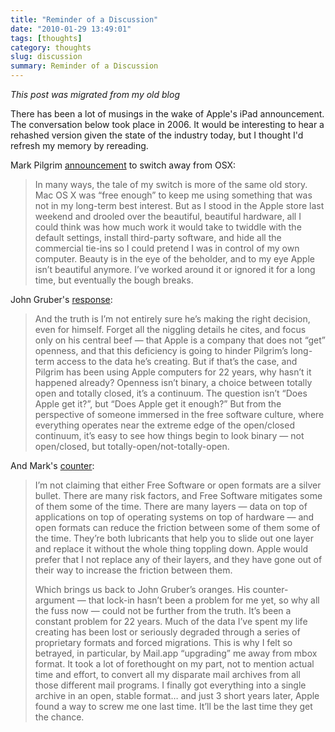 ```yaml
---
title: "Reminder of a Discussion"
date: "2010-01-29 13:49:01"
tags: [thoughts]
category: thoughts
slug: discussion
summary: Reminder of a Discussion
---
```

	
_This post was migrated from my old blog_

There has been a lot of musings in the wake of Apple's iPad announcement.  The conversation below took place in 2006.  It would be interesting to hear a rehashed version given the state of the industry today, but I thought I'd refresh my memory by rereading.

Mark Pilgrim [announcement](http://diveintomark.org/archives/2006/06/02/when-the-bough-breaks) to switch away from OSX:

>In many ways, the tale of my switch is more of the same old story. Mac OS X was “free enough” to keep me using something that was not in my long-term best interest. But as I stood in the Apple store last weekend and drooled over the beautiful, beautiful hardware, all I could think was how much work it would take to twiddle with the default settings, install third-party software, and hide all the commercial tie-ins so I could pretend I was in control of my own computer. Beauty is in the eye of the beholder, and to my eye Apple isn’t beautiful anymore. I’ve worked around it or ignored it for a long time, but eventually the bough breaks.

John Gruber's [response](http://daringfireball.net/2006/06/and_oranges):

>And the truth is I’m not entirely sure he’s making the right decision, even for himself. Forget all the niggling details he cites, and focus only on his central beef — that Apple is a company that does not “get” openness, and that this deficiency is going to hinder Pilgrim’s long-term access to the data he’s creating. But if that’s the case, and Pilgrim has been using Apple computers for 22 years, why hasn’t it happened already? Openness isn’t binary, a choice between totally open and totally closed, it’s a continuum. The question isn’t “Does Apple get it?”, but “Does Apple get it enough?” But from the perspective of someone immersed in the free software culture, where everything operates near the extreme edge of the open/closed continuum, it’s easy to see how things begin to look binary — not open/closed, but totally-open/not-totally-open.

And Mark's [counter](http://diveintomark.org/archives/2006/06/16/juggling-oranges):

>I’m not claiming that either Free Software or open formats are a silver bullet. There are many risk factors, and Free Software mitigates some of them some of the time. There are many layers — data on top of applications on top of operating systems on top of hardware — and open formats can reduce the friction between some of them some of the time. They’re both lubricants that help you to slide out one layer and replace it without the whole thing toppling down. Apple would prefer that I not replace any of their layers, and they have gone out of their way to increase the friction between them.
>
>Which brings us back to John Gruber’s oranges. His counter-argument — that lock-in hasn’t been a problem for me yet, so why all the fuss now — could not be further from the truth. It’s been a constant problem for 22 years. Much of the data I’ve spent my life creating has been lost or seriously degraded through a series of proprietary formats and forced migrations. This is why I felt so betrayed, in particular, by Mail.app “upgrading” me away from mbox format. It took a lot of forethought on my part, not to mention actual time and effort, to convert all my disparate mail archives from all those different mail programs. I finally got everything into a single archive in an open, stable format… and just 3 short years later, Apple found a way to screw me one last time. It’ll be the last time they get the chance.
